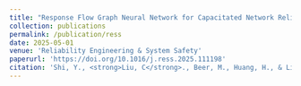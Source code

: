 ```yaml
---
title: "Response Flow Graph Neural Network for Capacitated Network Reliability Analysis"
collection: publications
permalink: /publication/ress
date: 2025-05-01
venue: 'Reliability Engineering & System Safety'
paperurl: 'https://doi.org/10.1016/j.ress.2025.111198'
citation: 'Shi, Y., <strong>Liu, C</strong>., Beer, M., Huang, H., & Liu, Y. (2025). Response Flow Graph Neural Network for Capacitated Network Reliability Analysis. Reliability Engineering & System Safety. https://doi.org/10.1016/j.ress.2025.111198'
---
```

